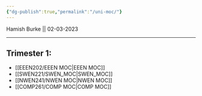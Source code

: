 ```yaml
---
{"dg-publish":true,"permalink":"/uni-moc/"}
---
```



Hamish Burke || 02-03-2023
***


## Trimester 1:
- [[EEEN202/EEEN MOC\|EEEN MOC]]
- [[SWEN221/SWEN_MOC\|SWEN_MOC]]
- [[NWEN241/NWEN MOC\|NWEN MOC]]
- [[COMP261/COMP MOC\|COMP MOC]]



